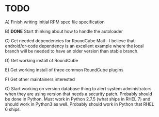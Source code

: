 TODO
====

A) Finish writing initial RPM spec file specification

B) __DONE__ Start thinking about how to handle the autoloader

C) Get needed dependencies for RoundCube Mail - I believe that endroid/qr-code
   dependency is an excellent example where the local branch will be needed to
   have an older version than stable branch.

D) Get working install of RoundCube

E) Get working install of three common RoundCube plugins

F) Get other maintainers interested

G) Start working on version database thing to alert system administrators when
   they are using version that needs a security patch. Probably should be done
   in Python. Must work in Python 2.7.5 (what ships in RHEL 7) and should work
   in Python3 as well. Probably should work in Python that RHEL 6 ships.
